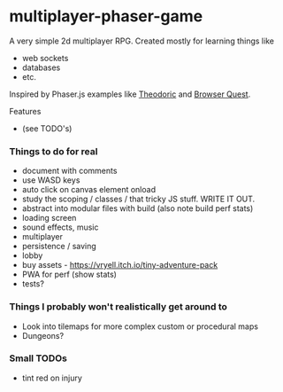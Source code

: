 # multiplayer-phaser-game

A very simple 2d multiplayer RPG. Created mostly for learning things like
* web sockets
* databases
* etc.

Inspired by Phaser.js examples like [Theodoric](https://github.com/tlmader/theodoric) and [Browser Quest](https://github.com/mozilla/).

Features
* (see TODO's)

### Things to do for real
* document with comments
* use WASD keys
* auto click on canvas element onload
* study the scoping / classes / that tricky JS stuff. WRITE IT OUT.
* abstract into modular files with build (also note build perf stats)
* loading screen
* sound effects, music
* multiplayer
* persistence / saving
* lobby
* buy assets - https://vryell.itch.io/tiny-adventure-pack
* PWA for perf (show stats)
* tests?

### Things I probably won't realistically get around to
* Look into tilemaps for more complex custom or procedural maps
* Dungeons?

### Small TODOs
* tint red on injury
